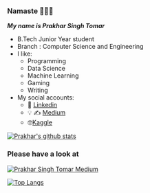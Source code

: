### Namaste 👋:bowing_man:

***My name is Prakhar Singh Tomar***
- B.Tech Junior Year student
- Branch : Computer Science and Engineering
- I like:
  - Programming
  - Data Science
  - Machine Learning
  - Gaming 
  - Writing
- My social accounts:
  - :necktie: [Linkedin](https://www.linkedin.com/in/tombro27)
  - :bulb:	:writing_hand: [Medium](https://medium.com/@prakharsinghtomar)
  - :nerd_face:[Kaggle](https://www.kaggle.com/prakharsinghtomar)

[![Prakhar's github stats](https://github-readme-stats.vercel.app/api?username=tombro27&count_private=true&show_icons=true&theme=merko&hide_rank=false)](https://github.com/anuraghazra/github-readme-stats)

### Please have a look at

[![Prakhar Singh Tomar Medium](https://mediumblog-cards.vercel.app/getMediumBlogs?username=prakharsinghtomar)](https://medium.com/@prakharsinghtomar)

[![Top Langs](https://github-readme-stats.vercel.app/api/top-langs/?username=tombro27&count_private=true&layout=compact)](https://github.com/anuraghazra/github-readme-stats)
